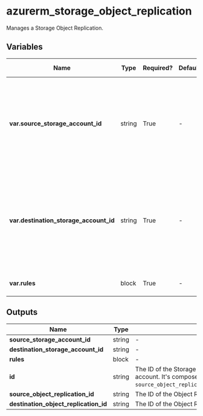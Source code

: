 # azurerm_storage_object_replication

Manages a Storage Object Replication.

## Variables

| Name | Type | Required? | Default  | possible values | Description |
| ---- | ---- | --------- | -------- | ----------- | ----------- |
| **var.source_storage_account_id** | string | True | -  |  -  | The ID of the source storage account. Changing this forces a new Storage Object Replication to be created. | 
| **var.destination_storage_account_id** | string | True | -  |  -  | The ID of the destination storage account. Changing this forces a new Storage Object Replication to be created. | 
| **var.rules** | block | True | -  |  -  | One or more `rules` blocks. | 



## Outputs

| Name | Type | Description |
| ---- | ---- | --------- | 
| **source_storage_account_id** | string  | - | 
| **destination_storage_account_id** | string  | - | 
| **rules** | block  | - | 
| **id** | string  | The ID of the Storage Object Replication in the destination storage account. It's composed as format `source_object_replication_id;destination_object_replication_id`. | 
| **source_object_replication_id** | string  | The ID of the Object Replication in the source storage account. | 
| **destination_object_replication_id** | string  | The ID of the Object Replication in the destination storage account. | 